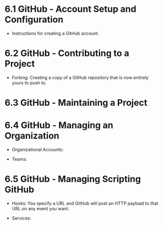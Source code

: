 
# 6.1 GitHub - Account Setup and Configuration

- Instructions for creating a GitHub account.

# 6.2 GitHub - Contributing to a Project

- Forking: Creating a copy of a GitHub repository that is now entirely yours to push to. 

# 6.3 GitHub - Maintaining a Project

# 6.4 GitHub - Managing an Organization

- Organizational Accounts: 

- Teams:

# 6.5 GitHub - Managing Scripting GitHub

- Hooks: You specify a URL and GitHub will post an HTTP payload to that URL on any event you want.

- Services: 